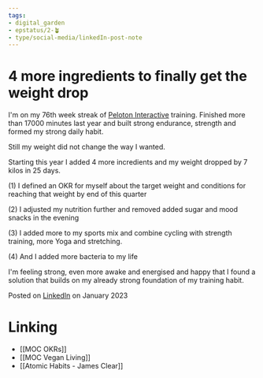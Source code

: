 ```yaml
---
tags: 
- digital_garden
- epstatus/2-🪴
- type/social-media/linkedIn-post-note
---
```

# 4 more ingredients to finally get the weight drop

I'm on my 76th week streak of [Peloton Interactive](https://www.linkedin.com/company/peloton-interactive-/) training. Finished more than 17000 minutes last year and built strong endurance, strength and formed my strong daily habit.  
  
Still my weight did not change the way I wanted.  
  
Starting this year I added 4 more incredients and my weight dropped by 7 kilos in 25 days.  
  
(1) I defined an OKR for myself about the target weight and conditions for reaching that weight by end of this quarter  
  
(2) I adjusted my nutrition further and removed added sugar and mood snacks in the evening  
  
(3) I added more to my sports mix and combine cycling with strength training, more Yoga and stretching.  
  
(4) And I added more bacteria to my life  
  
I'm feeling strong, even more awake and energised and happy that I found a solution that builds on my already strong foundation of my training habit.    

Posted on [LinkedIn](https://www.linkedin.com/posts/sebastiankamilli_okr-weightloss-nutrition-activity-7023171343990849536-Yhya?utm_source=share&utm_medium=member_desktop) on January 2023

# Linking
+ [[MOC OKRs]]
+ [[MOC Vegan Living]]
+ [[Atomic Habits - James Clear]]


